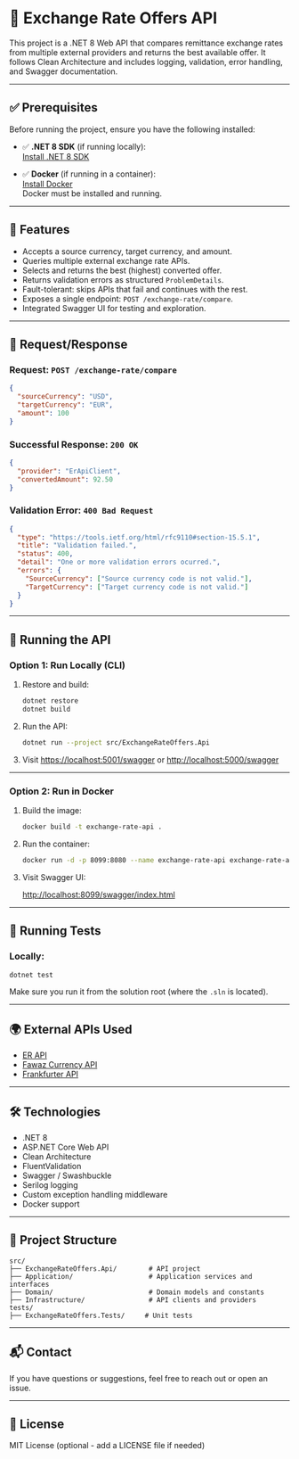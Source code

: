 # 💱 Exchange Rate Offers API

This project is a .NET 8 Web API that compares remittance exchange rates from multiple external providers and returns the best available offer. It follows Clean Architecture and includes logging, validation, error handling, and Swagger documentation.

---

## ✅ Prerequisites

Before running the project, ensure you have the following installed:

- ✅ **.NET 8 SDK** (if running locally):  
  [Install .NET 8 SDK](https://dotnet.microsoft.com/en-us/download/dotnet/8.0)

- ✅ **Docker** (if running in a container):  
  [Install Docker](https://www.docker.com/products/docker-desktop)  
  Docker must be installed and running.

---

## 🚀 Features

- Accepts a source currency, target currency, and amount.
- Queries multiple external exchange rate APIs.
- Selects and returns the best (highest) converted offer.
- Returns validation errors as structured `ProblemDetails`.
- Fault-tolerant: skips APIs that fail and continues with the rest.
- Exposes a single endpoint: `POST /exchange-rate/compare`.
- Integrated Swagger UI for testing and exploration.

---

## 🧾 Request/Response

### Request: `POST /exchange-rate/compare`

```json
{
  "sourceCurrency": "USD",
  "targetCurrency": "EUR",
  "amount": 100
}
```

### Successful Response: `200 OK`

```json
{
  "provider": "ErApiClient",
  "convertedAmount": 92.50
}
```

### Validation Error: `400 Bad Request`

```json
{
  "type": "https://tools.ietf.org/html/rfc9110#section-15.5.1",
  "title": "Validation failed.",
  "status": 400,
  "detail": "One or more validation errors ocurred.",
  "errors": {
    "SourceCurrency": ["Source currency code is not valid."],
    "TargetCurrency": ["Target currency code is not valid."]
  }
}
```

---

## 🧪 Running the API

### Option 1: Run Locally (CLI)

1. Restore and build:

   ```bash
   dotnet restore
   dotnet build
   ```

2. Run the API:

   ```bash
   dotnet run --project src/ExchangeRateOffers.Api
   ```

3. Visit [https://localhost:5001/swagger](https://localhost:5001/swagger) or [http://localhost:5000/swagger](http://localhost:5000/swagger)

---

### Option 2: Run in Docker

1. Build the image:

   ```bash
   docker build -t exchange-rate-api .
   ```

2. Run the container:

   ```bash
   docker run -d -p 8099:8080 --name exchange-rate-api exchange-rate-api
   ```

3. Visit Swagger UI:

   [http://localhost:8099/swagger/index.html](http://localhost:8099/swagger/index.html)

---

## 🧪 Running Tests

### Locally:

```bash
dotnet test
```

Make sure you run it from the solution root (where the `.sln` is located).

---

## 🌍 External APIs Used

- [ER API](https://open.er-api.com)
- [Fawaz Currency API](https://github.com/fawazahmed0/currency-api)
- [Frankfurter API](https://www.frankfurter.app/)

---

## 🛠️ Technologies

- .NET 8
- ASP.NET Core Web API
- Clean Architecture
- FluentValidation
- Swagger / Swashbuckle
- Serilog logging
- Custom exception handling middleware
- Docker support

---

## 📁 Project Structure

```
src/
├── ExchangeRateOffers.Api/        # API project
├── Application/                   # Application services and interfaces
├── Domain/                        # Domain models and constants
├── Infrastructure/                # API clients and providers
tests/
├── ExchangeRateOffers.Tests/     # Unit tests
```

---

## 📬 Contact

If you have questions or suggestions, feel free to reach out or open an issue.

---

## 📝 License

MIT License (optional - add a LICENSE file if needed)
